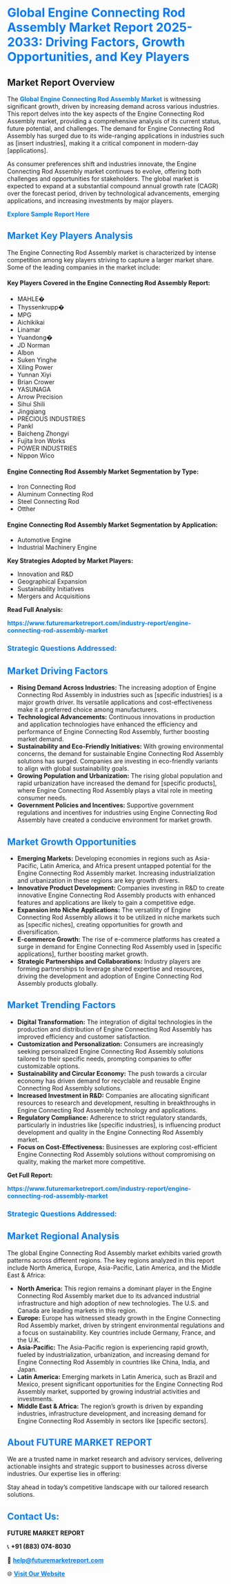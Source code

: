 <h1 style="color: #007BFF;">Global Engine Connecting Rod Assembly Market Report 2025-2033: Driving Factors, Growth Opportunities, and Key Players</h1>

<section id="overview">
<h2>Market Report Overview</h2>
<p>The <a href="https://www.futuremarketreport.com/industry-report/engine-connecting-rod-assembly-market" style="color: #007BFF; text-decoration: none;"><strong>Global Engine Connecting Rod Assembly Market</strong></a> is witnessing significant growth, driven by increasing demand across various industries. This report delves into the key aspects of the Engine Connecting Rod Assembly market, providing a comprehensive analysis of its current status, future potential, and challenges. The demand for Engine Connecting Rod Assembly has surged due to its wide-ranging applications in industries such as [insert industries], making it a critical component in modern-day [applications].</p>
<p>As consumer preferences shift and industries innovate, the Engine Connecting Rod Assembly market continues to evolve, offering both challenges and opportunities for stakeholders. The global market is expected to expand at a substantial compound annual growth rate (CAGR) over the forecast period, driven by technological advancements, emerging applications, and increasing investments by major players.</p>
</section>

<section id="overview">
<p><a href="https://www.futuremarketreport.com/request-sample/reportId=103890" style="color: #007BFF; text-decoration: none;"><strong>Explore Sample Report Here</strong></a></p>
</section>

<section id="key-players">
<h2 style="color: #007BFF;">Market Key Players Analysis</h2>
<p>The Engine Connecting Rod Assembly market is characterized by intense competition among key players striving to capture a larger market share. Some of the leading companies in the market include:</p>
<h4>Key Players Covered in the Engine Connecting Rod Assembly Report:</h4>
<ul><li>MAHLE�</li><li>Thyssenkrupp�</li><li>MPG</li><li>Aichikikai</li><li>Linamar</li><li>Yuandong�</li><li>JD Norman</li><li>Albon</li><li>Suken Yinghe</li><li>Xiling Power</li><li>Yunnan Xiyi</li><li>Brian Crower</li><li>YASUNAGA</li><li>Arrow Precision</li><li>Sihui Shili</li><li>Jingqiang</li><li>PRECIOUS INDUSTRIES</li><li>Pankl</li><li>Baicheng Zhongyi</li><li>Fujita Iron Works</li><li>POWER INDUSTRIES</li><li>Nippon Wico</li></ul>
<h4>Engine Connecting Rod Assembly Market Segmentation by Type:</h4>
<ul><li>Iron Connecting Rod</li><li>Aluminum Connecting Rod</li><li>Steel Connecting Rod</li><li>Otther</li></ul>

<h4>Engine Connecting Rod Assembly Market Segmentation by Application:</h4>
<ul><li>Automotive Engine</li><li>Industrial Machinery Engine</li></ul>
<p><strong>Key Strategies Adopted by Market Players:</strong></p>
<ul>
<li>Innovation and R&D</li>
<li>Geographical Expansion</li>
<li>Sustainability Initiatives</li>
<li>Mergers and Acquisitions</li>
</ul>
</section>

<section>
<p><strong>Read Full Analysis: </strong></p><a href="https://www.futuremarketreport.com/industry-report/engine-connecting-rod-assembly-market" style="color: #007BFF; text-decoration: none;"><strong>https://www.futuremarketreport.com/industry-report/engine-connecting-rod-assembly-market</strong></a>
<h3 style="color: #007BFF;">Strategic Questions Addressed:</h3>
</section>

<section id="driving-factors">
<h2 style="color: #007BFF;">Market Driving Factors</h2>
<ul>
<li><strong>Rising Demand Across Industries:</strong> The increasing adoption of Engine Connecting Rod Assembly in industries such as [specific industries] is a major growth driver. Its versatile applications and cost-effectiveness make it a preferred choice among manufacturers.</li>
<li><strong>Technological Advancements:</strong> Continuous innovations in production and application technologies have enhanced the efficiency and performance of Engine Connecting Rod Assembly, further boosting market demand.</li>
<li><strong>Sustainability and Eco-Friendly Initiatives:</strong> With growing environmental concerns, the demand for sustainable Engine Connecting Rod Assembly solutions has surged. Companies are investing in eco-friendly variants to align with global sustainability goals.</li>
<li><strong>Growing Population and Urbanization:</strong> The rising global population and rapid urbanization have increased the demand for [specific products], where Engine Connecting Rod Assembly plays a vital role in meeting consumer needs.</li>
<li><strong>Government Policies and Incentives:</strong> Supportive government regulations and incentives for industries using Engine Connecting Rod Assembly have created a conducive environment for market growth.</li>
</ul>
</section>

<section id="growth-opportunities">
<h2 style="color: #007BFF;">Market Growth Opportunities</h2>
<ul>
<li><strong>Emerging Markets:</strong> Developing economies in regions such as Asia-Pacific, Latin America, and Africa present untapped potential for the Engine Connecting Rod Assembly market. Increasing industrialization and urbanization in these regions are key growth drivers.</li>
<li><strong>Innovative Product Development:</strong> Companies investing in R&D to create innovative Engine Connecting Rod Assembly products with enhanced features and applications are likely to gain a competitive edge.</li>
<li><strong>Expansion into Niche Applications:</strong> The versatility of Engine Connecting Rod Assembly allows it to be utilized in niche markets such as [specific niches], creating opportunities for growth and diversification.</li>
<li><strong>E-commerce Growth:</strong> The rise of e-commerce platforms has created a surge in demand for Engine Connecting Rod Assembly used in [specific applications], further boosting market growth.</li>
<li><strong>Strategic Partnerships and Collaborations:</strong> Industry players are forming partnerships to leverage shared expertise and resources, driving the development and adoption of Engine Connecting Rod Assembly products globally.</li>
</ul>
</section>

<section id="trending-factors">
<h2 style="color: #007BFF;">Market Trending Factors</h2>
<ul>
<li><strong>Digital Transformation:</strong> The integration of digital technologies in the production and distribution of Engine Connecting Rod Assembly has improved efficiency and customer satisfaction.</li>
<li><strong>Customization and Personalization:</strong> Consumers are increasingly seeking personalized Engine Connecting Rod Assembly solutions tailored to their specific needs, prompting companies to offer customizable options.</li>
<li><strong>Sustainability and Circular Economy:</strong> The push towards a circular economy has driven demand for recyclable and reusable Engine Connecting Rod Assembly solutions.</li>
<li><strong>Increased Investment in R&D:</strong> Companies are allocating significant resources to research and development, resulting in breakthroughs in Engine Connecting Rod Assembly technology and applications.</li>
<li><strong>Regulatory Compliance:</strong> Adherence to strict regulatory standards, particularly in industries like [specific industries], is influencing product development and quality in the Engine Connecting Rod Assembly market.</li>
<li><strong>Focus on Cost-Effectiveness:</strong> Businesses are exploring cost-efficient Engine Connecting Rod Assembly solutions without compromising on quality, making the market more competitive.</li>
</ul>
</section>

<section>
<p><strong>Get Full Report: </strong></p><a href="https://www.futuremarketreport.com/industry-report/engine-connecting-rod-assembly-market" style="color: #007BFF; text-decoration: none;"><strong>https://www.futuremarketreport.com/industry-report/engine-connecting-rod-assembly-market</strong></a>
<h3 style="color: #007BFF;">Strategic Questions Addressed:</h3>
</section>


<section id="regional-analysis">
<h2 style="color: #007BFF;">Market Regional Analysis</h2>
<p>The global Engine Connecting Rod Assembly market exhibits varied growth patterns across different regions. The key regions analyzed in this report include North America, Europe, Asia-Pacific, Latin America, and the Middle East & Africa:</p>
<ul>
<li><strong>North America:</strong> This region remains a dominant player in the Engine Connecting Rod Assembly market due to its advanced industrial infrastructure and high adoption of new technologies. The U.S. and Canada are leading markets in this region.</li>
<li><strong>Europe:</strong> Europe has witnessed steady growth in the Engine Connecting Rod Assembly market, driven by stringent environmental regulations and a focus on sustainability. Key countries include Germany, France, and the U.K.</li>
<li><strong>Asia-Pacific:</strong> The Asia-Pacific region is experiencing rapid growth, fueled by industrialization, urbanization, and increasing demand for Engine Connecting Rod Assembly in countries like China, India, and Japan.</li>
<li><strong>Latin America:</strong> Emerging markets in Latin America, such as Brazil and Mexico, present significant opportunities for the Engine Connecting Rod Assembly market, supported by growing industrial activities and investments.</li>
<li><strong>Middle East & Africa:</strong> The region’s growth is driven by expanding industries, infrastructure development, and increasing demand for Engine Connecting Rod Assembly in sectors like [specific sectors].</li>
</ul>
</section>

<footer>
<h2 style="color: #007BFF;">About FUTURE MARKET REPORT</h2>
<p>We are a trusted name in market research and advisory services, delivering actionable insights and strategic support to businesses across diverse industries. Our expertise lies in offering:</p>

<p>Stay ahead in today’s competitive landscape with our tailored research solutions.</p>

<h2 style="color: #007BFF;">Contact Us:</h2>
<p><strong>FUTURE MARKET REPORT</strong></p>
<p>📞 <strong>+91 (883) 074-8030</strong></p>
<p>📧 <strong><a href="mailto:help@futuremarketreport.com" style="color: #007BFF;">help@futuremarketreport.com</a></strong></p>
<p>🌐 <strong><a href="https://www.futuremarketreport.com/" style="color: #007BFF;">Visit Our Website</a></strong></p>
</footer>